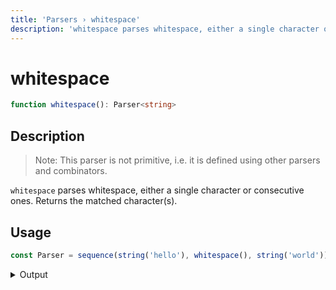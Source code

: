 ```yaml
---
title: 'Parsers › whitespace'
description: 'whitespace parses whitespace, either a single character or consecutive ones. Returns the matched character(s).'
---
```


# whitespace

```typescript {{ withLineNumbers: false }}
function whitespace(): Parser<string>
```

## Description

> Note: This parser is not primitive, i.e. it is defined using other parsers and combinators.

`whitespace` parses whitespace, either a single character or consecutive ones. Returns the matched character(s).

## Usage

```typescript
const Parser = sequence(string('hello'), whitespace(), string('world'))
```

<details>
  <summary>Output</summary>

  ### Success

  ```typescript
  run(Parser).with('hello world')

  {
    kind: 'success',
    state: { text: 'hello world', index: 11 },
    value: [ 'hello', ' ', 'world' ]
  }
  ```

  ### Failure

  ```typescript
  run(Parser).with('helloworld')

  {
    kind: 'failure',
    state: { text: 'helloworld', index: 5 },
    expected: 'whitespace'
  }
  ```
</details>
